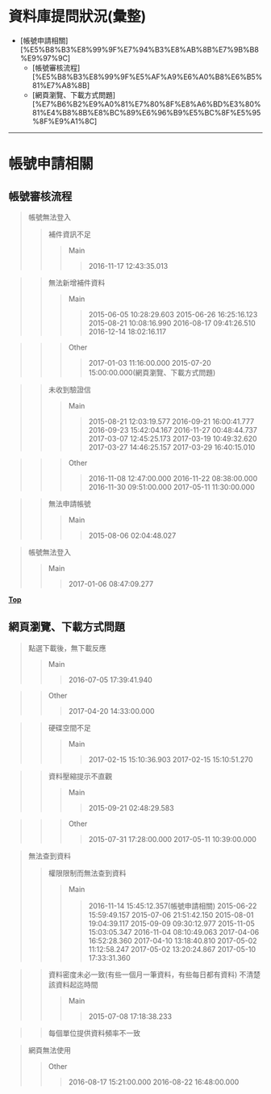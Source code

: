 # 資料庫提問狀況(彙整)
<!-- MarkdownTOC -->

- [帳號申請相關][%E5%B8%B3%E8%99%9F%E7%94%B3%E8%AB%8B%E7%9B%B8%E9%97%9C]
	- [帳號審核流程][%E5%B8%B3%E8%99%9F%E5%AF%A9%E6%A0%B8%E6%B5%81%E7%A8%8B]
	- [網頁瀏覽、下載方式問題][%E7%B6%B2%E9%A0%81%E7%80%8F%E8%A6%BD%E3%80%81%E4%B8%8B%E8%BC%89%E6%96%B9%E5%BC%8F%E5%95%8F%E9%A1%8C]

<!-- /MarkdownTOC -->

---

# 帳號申請相關
## 帳號審核流程
> 帳號無法登入
>> 補件資訊不足
>>> Main
>>>> 2016-11-17 12:43:35.013

>> 無法新增補件資料
>>> Main
>>>> 2015-06-05 10:28:29.603
>>>> 2015-06-26 16:25:16.123
>>>> 2015-08-21 10:08:16.990
>>>> 2016-08-17 09:41:26.510
>>>> 2016-12-14 18:02:16.117

>>> Other
>>>> 2017-01-03 11:16:00.000
>>>> 2015-07-20 15:00:00.000(網頁瀏覽、下載方式問題)

>> 未收到驗證信
>>> Main
>>>> 2015-08-21 12:03:19.577
>>>> 2016-09-21 16:00:41.777
>>>> 2016-09-23 15:42:04.167
>>>> 2016-11-27 00:48:44.737
>>>> 2017-03-07 12:45:25.173
>>>> 2017-03-19 10:49:32.620
>>>> 2017-03-27 14:46:25.157
>>>> 2017-03-29 16:40:15.010

>>> Other
>>>> 2016-11-08 12:47:00.000
>>>> 2016-11-22 08:38:00.000
>>>> 2016-11-30 09:51:00.000
>>>> 2017-05-11 11:30:00.000

>> 無法申請帳號
>>> Main
>>>> 2015-08-06 02:04:48.027

> 帳號無法登入
>> Main
>>> 2017-01-06 08:47:09.277

**[Top](#帳號申請相關)**

## 網頁瀏覽、下載方式問題
> 點選下載後，無下載反應
>> Main
>>> 2016-07-05 17:39:41.940 

>> Other
>>> 2017-04-20 14:33:00.000 

>> 硬碟空間不足
>>> Main
>>>> 2017-02-15 15:10:36.903 
>>>> 2017-02-15 15:10:51.270 

>> 資料壓縮提示不直觀
>>> Main
>>>> 2015-09-21 02:48:29.583

>>> Other
>>>> 2015-07-31 17:28:00.000
>>>> 2017-05-11 10:39:00.000

> 無法查到資料
>> 權限限制而無法查到資料
>>> Main
>>>> 2016-11-14 15:45:12.357(帳號申請相關)
>>>> 2015-06-22 15:59:49.157
>>>> 2015-07-06 21:51:42.150
>>>> 2015-08-01 19:04:39.117
>>>> 2015-09-09 09:30:12.977
>>>> 2015-11-05 15:03:05.347
>>>> 2016-11-04 08:10:49.063
>>>> 2017-04-06 16:52:28.360
>>>> 2017-04-10 13:18:40.810
>>>> 2017-05-02 11:12:58.247
>>>> 2017-05-02 13:20:24.867
>>>> 2017-05-10 17:33:31.360

>> 資料密度未必一致(有些一個月一筆資料，有些每日都有資料)
>> 不清楚該資料起迄時間
>>> Main
>>>> 2015-07-08 17:18:38.233

>> 每個單位提供資料頻率不一致

> 網頁無法使用
>> Other
>>> 2016-08-17 15:21:00.000
>>> 2016-08-22 16:48:00.000
